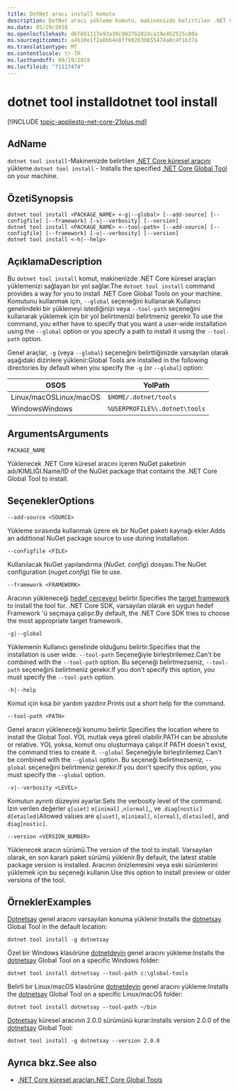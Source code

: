 ```yaml
---
title: DotNet aracı install komutu
description: DotNet aracı yükleme komutu, makinenizde belirtilen .NET Core küresel aracını yükler.
ms.date: 05/29/2018
ms.openlocfilehash: d6f691117e93a39c9837b282dca19e452515c80a
ms.sourcegitcommit: a4b10e1f2a8bb4e8ff902630855474a0c4f1b37a
ms.translationtype: MT
ms.contentlocale: tr-TR
ms.lasthandoff: 09/19/2019
ms.locfileid: "71117474"
---
```

# <a name="dotnet-tool-install"></a><span data-ttu-id="5dda7-103">dotnet tool install</span><span class="sxs-lookup"><span data-stu-id="5dda7-103">dotnet tool install</span></span>

[!INCLUDE [topic-appliesto-net-core-21plus.md](../../../includes/topic-appliesto-net-core-21plus.md)]

## <a name="name"></a><span data-ttu-id="5dda7-104">Ad</span><span class="sxs-lookup"><span data-stu-id="5dda7-104">Name</span></span>

<span data-ttu-id="5dda7-105">`dotnet tool install`-Makinenizde belirtilen [.NET Core küresel aracını](global-tools.md) yükleme.</span><span class="sxs-lookup"><span data-stu-id="5dda7-105">`dotnet tool install` - Installs the specified [.NET Core Global Tool](global-tools.md) on your machine.</span></span>

## <a name="synopsis"></a><span data-ttu-id="5dda7-106">Özeti</span><span class="sxs-lookup"><span data-stu-id="5dda7-106">Synopsis</span></span>

```dotnetcli
dotnet tool install <PACKAGE_NAME> <-g|--global> [--add-source] [--configfile] [--framework] [-v|--verbosity] [--version]
dotnet tool install <PACKAGE_NAME> <--tool-path> [--add-source] [--configfile] [--framework] [-v|--verbosity] [--version]
dotnet tool install <-h|--help>
```

## <a name="description"></a><span data-ttu-id="5dda7-107">Açıklama</span><span class="sxs-lookup"><span data-stu-id="5dda7-107">Description</span></span>

<span data-ttu-id="5dda7-108">Bu `dotnet tool install` komut, makinenizde .NET Core küresel araçları yüklemenizi sağlayan bir yol sağlar.</span><span class="sxs-lookup"><span data-stu-id="5dda7-108">The `dotnet tool install` command provides a way for you to install .NET Core Global Tools on your machine.</span></span> <span data-ttu-id="5dda7-109">Komutunu kullanmak için, `--global` seçeneğini kullanarak Kullanıcı genelindeki bir yüklemeyi istediğinizi veya `--tool-path` seçeneğini kullanarak yüklemek için bir yol belirtmenizi belirtmeniz gerekir.</span><span class="sxs-lookup"><span data-stu-id="5dda7-109">To use the command, you either have to specify that you want a user-wide installation using the `--global` option or you specify a path to install it using the `--tool-path` option.</span></span>

<span data-ttu-id="5dda7-110">Genel araçlar, `-g` (veya `--global`) seçeneğini belirttiğinizde varsayılan olarak aşağıdaki dizinlere yüklenir:</span><span class="sxs-lookup"><span data-stu-id="5dda7-110">Global Tools are installed in the following directories by default when you specify the `-g` (or `--global`) option:</span></span>

| <span data-ttu-id="5dda7-111">OS</span><span class="sxs-lookup"><span data-stu-id="5dda7-111">OS</span></span>          | <span data-ttu-id="5dda7-112">Yol</span><span class="sxs-lookup"><span data-stu-id="5dda7-112">Path</span></span>                          |
|-------------|-------------------------------|
| <span data-ttu-id="5dda7-113">Linux/macOS</span><span class="sxs-lookup"><span data-stu-id="5dda7-113">Linux/macOS</span></span> | `$HOME/.dotnet/tools`         |
| <span data-ttu-id="5dda7-114">Windows</span><span class="sxs-lookup"><span data-stu-id="5dda7-114">Windows</span></span>     | `%USERPROFILE%\.dotnet\tools` |

## <a name="arguments"></a><span data-ttu-id="5dda7-115">Arguments</span><span class="sxs-lookup"><span data-stu-id="5dda7-115">Arguments</span></span>

`PACKAGE_NAME`

<span data-ttu-id="5dda7-116">Yüklenecek .NET Core küresel aracını içeren NuGet paketinin adı/KIMLIĞI.</span><span class="sxs-lookup"><span data-stu-id="5dda7-116">Name/ID of the NuGet package that contains the .NET Core Global Tool to install.</span></span>

## <a name="options"></a><span data-ttu-id="5dda7-117">Seçenekler</span><span class="sxs-lookup"><span data-stu-id="5dda7-117">Options</span></span>

`--add-source <SOURCE>`

<span data-ttu-id="5dda7-118">Yükleme sırasında kullanmak üzere ek bir NuGet paketi kaynağı ekler.</span><span class="sxs-lookup"><span data-stu-id="5dda7-118">Adds an additional NuGet package source to use during installation.</span></span>

`--configfile <FILE>`

<span data-ttu-id="5dda7-119">Kullanılacak NuGet yapılandırma (*NuGet. config*) dosyası.</span><span class="sxs-lookup"><span data-stu-id="5dda7-119">The NuGet configuration (*nuget.config*) file to use.</span></span>

`--framework <FRAMEWORK>`

<span data-ttu-id="5dda7-120">Aracının yükleneceği [hedef çerçeveyi](../../standard/frameworks.md) belirtir.</span><span class="sxs-lookup"><span data-stu-id="5dda7-120">Specifies the [target framework](../../standard/frameworks.md) to install the tool for.</span></span> <span data-ttu-id="5dda7-121">.NET Core SDK, varsayılan olarak en uygun hedef Framework 'ü seçmaya çalışır.</span><span class="sxs-lookup"><span data-stu-id="5dda7-121">By default, the .NET Core SDK tries to choose the most appropriate target framework.</span></span>

`-g|--global`

<span data-ttu-id="5dda7-122">Yüklemenin Kullanıcı genelinde olduğunu belirtir.</span><span class="sxs-lookup"><span data-stu-id="5dda7-122">Specifies that the installation is user wide.</span></span> <span data-ttu-id="5dda7-123">`--tool-path` Seçeneğiyle birleştirilemez.</span><span class="sxs-lookup"><span data-stu-id="5dda7-123">Can't be combined with the `--tool-path` option.</span></span> <span data-ttu-id="5dda7-124">Bu seçeneği belirtmezseniz, `--tool-path` seçeneğini belirtmeniz gerekir.</span><span class="sxs-lookup"><span data-stu-id="5dda7-124">If you don't specify this option, you must specify the `--tool-path` option.</span></span>

`-h|--help`

<span data-ttu-id="5dda7-125">Komut için kısa bir yardım yazdırır.</span><span class="sxs-lookup"><span data-stu-id="5dda7-125">Prints out a short help for the command.</span></span>

`--tool-path <PATH>`

<span data-ttu-id="5dda7-126">Genel aracın yükleneceği konumu belirtir.</span><span class="sxs-lookup"><span data-stu-id="5dda7-126">Specifies the location where to install the Global Tool.</span></span> <span data-ttu-id="5dda7-127">YOL mutlak veya göreli olabilir.</span><span class="sxs-lookup"><span data-stu-id="5dda7-127">PATH can be absolute or relative.</span></span> <span data-ttu-id="5dda7-128">YOL yoksa, komut onu oluşturmaya çalışır.</span><span class="sxs-lookup"><span data-stu-id="5dda7-128">If PATH doesn't exist, the command tries to create it.</span></span> <span data-ttu-id="5dda7-129">`--global` Seçeneğiyle birleştirilemez.</span><span class="sxs-lookup"><span data-stu-id="5dda7-129">Can't be combined with the `--global` option.</span></span> <span data-ttu-id="5dda7-130">Bu seçeneği belirtmezseniz, `--global` seçeneğini belirtmeniz gerekir.</span><span class="sxs-lookup"><span data-stu-id="5dda7-130">If you don't specify this option, you must specify the `--global` option.</span></span>

`-v|--verbosity <LEVEL>`

<span data-ttu-id="5dda7-131">Komutun ayrıntı düzeyini ayarlar.</span><span class="sxs-lookup"><span data-stu-id="5dda7-131">Sets the verbosity level of the command.</span></span> <span data-ttu-id="5dda7-132">İzin verilen değerler `q[uiet]` `m[inimal]` ,`n[ormal]`,, ve .`diag[nostic]` `d[etailed]`</span><span class="sxs-lookup"><span data-stu-id="5dda7-132">Allowed values are `q[uiet]`, `m[inimal]`, `n[ormal]`, `d[etailed]`, and `diag[nostic]`.</span></span>

`--version <VERSION_NUMBER>`

<span data-ttu-id="5dda7-133">Yüklenecek aracın sürümü.</span><span class="sxs-lookup"><span data-stu-id="5dda7-133">The version of the tool to install.</span></span> <span data-ttu-id="5dda7-134">Varsayılan olarak, en son kararlı paket sürümü yüklenir.</span><span class="sxs-lookup"><span data-stu-id="5dda7-134">By default, the latest stable package version is installed.</span></span> <span data-ttu-id="5dda7-135">Aracının önizlemesini veya eski sürümlerini yüklemek için bu seçeneği kullanın.</span><span class="sxs-lookup"><span data-stu-id="5dda7-135">Use this option to install preview or older versions of the tool.</span></span>

## <a name="examples"></a><span data-ttu-id="5dda7-136">Örnekler</span><span class="sxs-lookup"><span data-stu-id="5dda7-136">Examples</span></span>

<span data-ttu-id="5dda7-137">[Dotnetsay](https://www.nuget.org/packages/dotnetsay/) genel aracını varsayılan konuma yüklenir:</span><span class="sxs-lookup"><span data-stu-id="5dda7-137">Installs the [dotnetsay](https://www.nuget.org/packages/dotnetsay/) Global Tool in the default location:</span></span>

`dotnet tool install -g dotnetsay`

<span data-ttu-id="5dda7-138">Özel bir Windows klasörüne [dotnetdeyin](https://www.nuget.org/packages/dotnetsay/) genel aracını yükleme:</span><span class="sxs-lookup"><span data-stu-id="5dda7-138">Installs the [dotnetsay](https://www.nuget.org/packages/dotnetsay/) Global Tool on a specific Windows folder:</span></span>

`dotnet tool install dotnetsay --tool-path c:\global-tools`

<span data-ttu-id="5dda7-139">Belirli bir Linux/macOS klasörüne [dotnetdeyin](https://www.nuget.org/packages/dotnetsay/) genel aracını yükleme:</span><span class="sxs-lookup"><span data-stu-id="5dda7-139">Installs the [dotnetsay](https://www.nuget.org/packages/dotnetsay/) Global Tool on a specific Linux/macOS folder:</span></span>

`dotnet tool install dotnetsay --tool-path ~/bin`

<span data-ttu-id="5dda7-140">[Dotnetsay](https://www.nuget.org/packages/dotnetsay/) küresel aracının 2.0.0 sürümünü kurar:</span><span class="sxs-lookup"><span data-stu-id="5dda7-140">Installs version 2.0.0 of the [dotnetsay](https://www.nuget.org/packages/dotnetsay/) Global Tool:</span></span>

`dotnet tool install -g dotnetsay --version 2.0.0`

## <a name="see-also"></a><span data-ttu-id="5dda7-141">Ayrıca bkz.</span><span class="sxs-lookup"><span data-stu-id="5dda7-141">See also</span></span>

- [<span data-ttu-id="5dda7-142">.NET Core küresel araçları</span><span class="sxs-lookup"><span data-stu-id="5dda7-142">.NET Core Global Tools</span></span>](global-tools.md)
